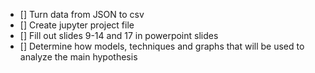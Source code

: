 - [] Turn data from JSON to csv
- [] Create jupyter project file
- [] Fill out slides 9-14 and 17 in powerpoint slides
- [] Determine how models, techniques and graphs 
     that will be used to analyze the main hypothesis

